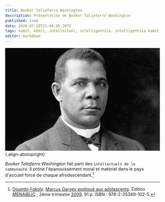 ```yaml
---
title: Booker Taliaferro Washington
description: Présentation de Booker Taliaferro Washington
published: true
date: 2020-07-18T21:44:45.207Z
tags: kamit, kémit, intellectuel, intelligentsia, intelligentsia kamit, intelligentsia kémit, intellectuel noir, intellectuel kémit, kemit, booker, taliaferro, washington, booker taliaferro washington
editor: markdown
---
```


![booker-taliaferro-washington_public-domain.jpg](/images/personnalite/kemit/booker-t-washington/booker-taliaferro-washington_public-domain.jpg){.align-abstopright}

*Booker Taliaferro Washington* fait parti des `intellectuels de la communauté`. Il prône l'épanouissement moral et matériel dans le pays d'accueil forcé de chaque afrodescendant.[^1]

[^1]: [Doumbi-Fakoly](/personnalite/homme/polymathe/afrique/nord-ouest/pays/mali/doumbi-fakoli). [Marcus Garvey expliqué aux adolescents](/ouvrage/documentaire/marcus-garvey-explique-aux-adolescents). Édition [MENAIBUC](/organisme/editeur/menaibuc) ; 2ème trimestre [2009](/histoire/date/calendrier-gregorien/par-annee/2009). 91 p. ISBN : 978-2-35349-102-5.
